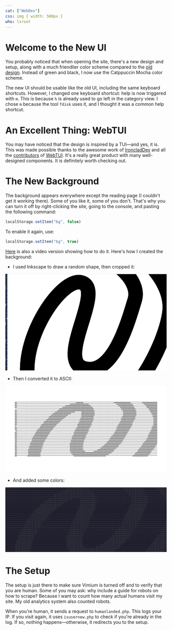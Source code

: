 ```yaml
---
cat: ["WebDev"]
css: img { width: 500px }
who: lsroot
---
```


# Welcome to the New UI

You probably noticed that when opening the site, there's a new design and setup, along with a much friendlier color scheme compared to the [old design](https://cloud.fiosproject.de/legacyblog2.png). Instead of green and black, I now use the Catppuccin Mocha color scheme.

The new UI should be usable like the old UI, including the same keyboard shortcuts. However, I changed one keyboard shortcut: help is now triggered with `m`. This is because `h` is already used to go left in the category view. I chose `m` because the tool `fdisk` uses it, and I thought it was a common help shortcut.

# An Excellent Thing: WebTUI

You may have noticed that the design is inspired by a TUI—and yes, it is. This was made possible thanks to the awesome work of [IroncladDev](https://github.com/IroncladDev) and all the [contributors](https://github.com/webtui/webtui/graphs/contributors) of [WebTUI](https://github.com/webtui/webtui). It's a really great product with many well-designed components. It is definitely worth checking out.

# The New Background

The background appears everywhere except the reading page (I couldn't get it working there). Some of you like it, some of you don't. That's why you can turn it off by right-clicking the site, going to the console, and pasting the following command:

```js
localStorage.setItem("bg", false)
```

To enable it again, use:

```js
localStorage.setItem("bg", true)
```

[Here](https://cloud.fiosproject.de/howtoturnofbg.webm) is also a video version showing how to do it. Here's how I created the background:

* I used Inkscape to draw a random shape, then cropped it:

![cropped image of the drawing](../files/cropped.png)

* Then I converted it to ASCII:

![](../files/ascii-art.png)

* And added some colors:

![](../files/banner.png)

# The Setup

The setup is just there to make sure Vimium is turned off and to verify that you are human. Some of you may ask: why include a guide for robots on how to scrape? Because I want to count how many actual humans visit my site. My old analytics system also counted robots.

When you're human, it sends a request to `humanlanded.php`. This logs your IP. If you visit again, it uses `isusernew.php` to check if you're already in the log. If so, nothing happens—otherwise, it redirects you to the setup.
